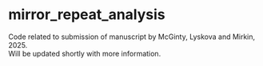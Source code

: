 # mirror_repeat_analysis <br>
Code related to submission of manuscript by McGinty, Lyskova and Mirkin, 2025. <br>
Will be updated shortly with more information. <br>
